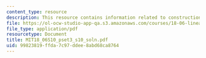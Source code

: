 ```yaml
---
content_type: resource
description: This resource contains information related to construction a matrices.
file: https://ol-ocw-studio-app-qa.s3.amazonaws.com/courses/18-06-linear-algebra-spring-2010/99823819ffda7c97ddee8abd68ca8764_MIT18_06S10_pset3_s10_soln.pdf
file_type: application/pdf
resourcetype: Document
title: MIT18_06S10_pset3_s10_soln.pdf
uid: 99823819-ffda-7c97-ddee-8abd68ca8764
---
```

